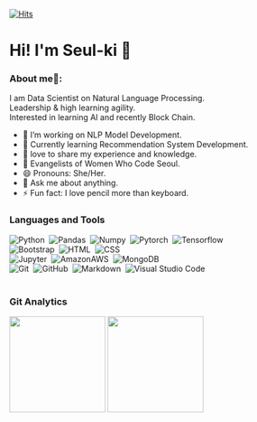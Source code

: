 <!-- <div align=center> -->
[![Hits](https://hits.seeyoufarm.com/api/count/incr/badge.svg?url=https%3A%2F%2Fgithub.com%2Fmel-f-dev&count_bg=%2379C83D&title_bg=%23555555&icon=&icon_color=%23E7E7E7&title=hits&edge_flat=false)](https://hits.seeyoufarm.com)
<!-- </div> -->


# Hi! I'm Seul-ki 👋

### About me🧑:
I am Data Scientist on Natural Language Processing.<br/>
Leadership & high learning agility. <br/>
Interested in learning AI and recently Block Chain.


- 🔭 I’m working on NLP Model Development.
- 🌱 Currently learning Recommendation System Development.
- 👯 love to share my experience and knowledge.
- 👑 Evangelists of Women Who Code Seoul.
- 😄 Pronouns: She/Her.
- 💬 Ask me about anything.
- ⚡ Fun fact: I love pencil more than keyboard.




### Languages and Tools
![Python](https://img.shields.io/badge/-Python-05122A?style=flat&logo=python)&nbsp;
![Pandas](https://shields.io/badge/-Pandas-05122A?style=flat&logo=pandas)&nbsp;
![Numpy](https://shields.io/badge/-Numpy-05122A?style=flat&logo=numpy)&nbsp;
![Pytorch](https://shields.io/badge/-Pytorch-05122A?style=flat&logo=pytorch)&nbsp;
![Tensorflow](https://shields.io/badge/-Tensorflow-05122A?style=flat&logo=tensorflow)&nbsp;\
![Bootstrap](https://img.shields.io/badge/-Bootstrap-05122A?style=flat&logo=bootstrap&logoColor=563D7C)&nbsp;
![HTML](https://img.shields.io/badge/-HTML-05122A?style=flat&logo=HTML5)&nbsp;
![CSS](https://img.shields.io/badge/-CSS-05122A?style=flat&logo=CSS3&logoColor=1572B6)&nbsp;\
![Jupyter](https://shields.io/badge/-Jupyter-05122A?style=flat&logo=jupyter)&nbsp;
![AmazonAWS](https://shields.io/badge/-AmazonAWS-05122A?style=flat&logo=amazonaws)&nbsp;
![MongoDB](https://shields.io/badge/-Mongodb-05122A?style=flat&logo=mongodb)&nbsp;\
![Git](https://img.shields.io/badge/-Git-05122A?style=flat&logo=git)&nbsp;
![GitHub](https://img.shields.io/badge/-GitHub-05122A?style=flat&logo=github)&nbsp;
![Markdown](https://img.shields.io/badge/-Markdown-05122A?style=flat&logo=markdown)&nbsp;
![Visual Studio Code](https://img.shields.io/badge/-Visual%20Studio%20Code-05122A?style=flat&logo=visual-studio-code&logoColor=007ACC)&nbsp;\
<br/>




### Git Analytics

<!-- <p><img height="200" src="https://github-readme-stats.vercel.app/api?username=mel-f-dev&theme=graywhite&show_icons=true&layout=" /></p>
  <img height="483" src="https://github-readme-stats.vercel.app/api/top-langs/?username=mel-f-dev&theme=graywhite&layout=" /> -->

<p><img height="170" src="https://github-readme-stats.vercel.app/api?username=mel-f-dev&theme=graywhite&show_icons=true" />
  <img height="170" src="https://github-readme-stats.vercel.app/api/top-langs/?username=mel-f-dev&theme=graywhite&layout=compact" /></p>
